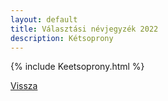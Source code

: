 ```yaml
---
layout: default
title: Választási névjegyzék 2022
description: Kétsoprony
---
```


{% include Keetsoprony.html %}

[Vissza](./)